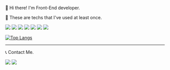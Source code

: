 👋  Hi there! I'm Front-End developer.



🔎  These are techs that I've used at least once.

<img src="https://img.shields.io/badge/HTML-blue?style=flat"/> <img src="https://img.shields.io/badge/Javascript-yellow?style=flat"/> <img src="https://img.shields.io/badge/Vue-43b883?style=flat"/> <img src="https://img.shields.io/badge/React-61dbfb?style=flat"/> <img src="https://img.shields.io/badge/Nuxt-3fb27e?style=flat"/> <img src="https://img.shields.io/badge/CSS3-pink?style=flat"/> <img src="https://img.shields.io/badge/SCSS-c96195?style=flat"/>

[![Top Langs](https://github-readme-stats.vercel.app/api/top-langs/?username=look212&layout=compact)](https://github.com/anuraghazra/github-readme-stats)

---

📞  Contact Me.

<img src="https://img.shields.io/badge/My_history-black?style=for-the-badge&logo=notion&logoColor=white&link=https://look212.notion.site/Hi-I-m-Bohwa-a2131217be5b4cdab4dd083fd261c986"/> <img src="https://img.shields.io/badge/jobong212@gmail.com-EA4335?style=for-the-badge&logo=gmail&logoColor=white&link=mailto:jobong212@gmail.com"/>
